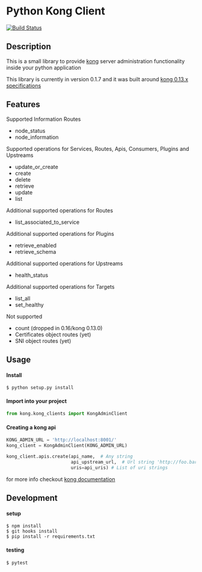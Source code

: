 # Python Kong Client
[![Build Status](https://travis-ci.org/devartis/python-kong-client.svg?branch=master)](https://travis-ci.org/devartis/python-kong-client) 

## Description
This is a small library to provide [kong](http://getkong.org/) server administration functionality inside your python application

This library is currently in version 0.1.7 and it was built around [kong 0.13.x specifications](https://getkong.org/docs/0.13.x/admin-api/)

## Features
Supported Information Routes
- node_status
- node_information

Supported operations for Services, Routes, Apis, Consumers, Plugins and Upstreams
- update_or_create
- create
- delete
- retrieve
- update
- list

Additional supported operations for Routes
- list_associated_to_service

Additional supported operations for Plugins
- retrieve_enabled
- retrieve_schema

Additional supported operations for Upstreams
- health_status

Additional supported operations for Targets
- list_all
- set_healthy

Not supported
- count (dropped in 0.16/kong 0.13.0)
- Certificates object routes (yet)
- SNI object routes (yet)

## Usage
#### Install
    $ python setup.py install
    
#### Import into your project
```python
from kong.kong_clients import KongAdminClient
```
#### Creating a kong api
```python
KONG_ADMIN_URL = 'http://localhost:8001/'
kong_client = KongAdminClient(KONG_ADMIN_URL)

kong_client.apis.create(api_name,  # Any string
                        api_upstream_url,  # Url string 'http://foo.bar/something"
                        uris=api_uris) # List of uri strings
```
for more info checkout [kong documentation](https://getkong.org/docs/0.13.x/admin-api/)

## Development
#### setup
    $ npm install
    $ git hooks install
    $ pip install -r requirements.txt
    
#### testing
    $ pytest
